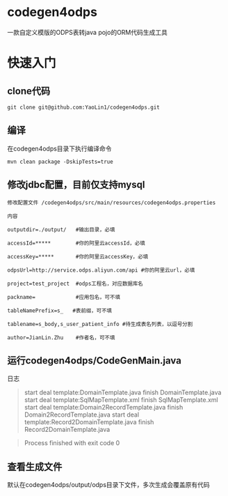 # codegen4odps
一款自定义模版的ODPS表转java pojo的ORM代码生成工具

# 快速入门

## clone代码

````
git clone git@github.com:YaoLin1/codegen4odps.git
````

## 编译

在codegen4odps目录下执行编译命令

````
mvn clean package -DskipTests=true
````

## 修改jdbc配置，目前仅支持mysql

````
修改配置文件 /codegen4odps/src/main/resources/codegen4odps.properties

内容

outputdir=./output/   #输出目录，必填

accessId=*****        #你的阿里云accessId，必填

accessKey=*****       #你的阿里云accessKey，必填

odpsUrl=http://service.odps.aliyun.com/api #你的阿里云url，必填

project=test_project  #odps工程名，对应数据库名

packname=             #应用包名，可不填

tableNamePrefix=s_   #表前缀，可不填

tablename=s_body,s_user_patient_info #待生成表名列表，以逗号分割

author=JianLin.Zhu    #作者名，可不填

````
## 运行codegen4odps/CodeGenMain.java 

日志


>start deal template:DomainTemplate.java
 finish DomainTemplate.java
 start deal template:SqlMapTemplate.xml
 finish SqlMapTemplate.xml
 start deal template:Domain2RecordTemplate.java
 finish Domain2RecordTemplate.java
 start deal template:Record2DomainTemplate.java
 finish Record2DomainTemplate.java

>Process finished with exit code 0

## 查看生成文件
默认在codegen4odps/output/odps目录下文件，多次生成会覆盖原有代码

